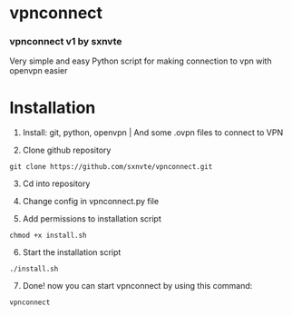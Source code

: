 # vpnconnect

### vpnconnect v1 by sxnvte

Very simple and easy Python script for making connection to vpn with openvpn easier

# Installation

1. Install: git, python, openvpn | And some .ovpn files to connect to VPN

2. Clone github repository

```shell
git clone https://github.com/sxnvte/vpnconnect.git
```

3. Cd into repository 

4. Change config in vpnconnect.py file

5. Add permissions to installation script

```shell
chmod +x install.sh 
```

6. Start the installation script

```shell
./install.sh 
```

7. Done! now you can start vpnconnect by using this command:

```shell
vpnconnect
```
